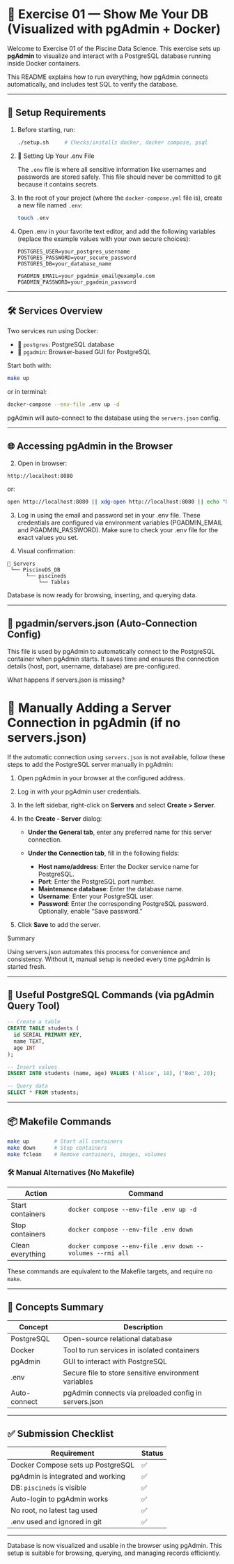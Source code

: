 # 🚀 Exercise 01 — Show Me Your DB (Visualized with pgAdmin + Docker)

Welcome to Exercise 01 of the Piscine Data Science. 
This exercise sets up **pgAdmin** to visualize and interact with a PostgreSQL database running inside Docker containers.

This README explains how to run everything, how pgAdmin connects automatically, and includes test SQL to verify the database.

---

## 🧪 Setup Requirements

1. Before starting, run:

   ```bash
   ./setup.sh     # Checks/installs docker, docker compose, psql
   ```

2. 🔐 Setting Up Your .env File

   The `.env` file is where all sensitive information like usernames and passwords are stored safely. This file should never be committed to git because it contains secrets.

1. In the root of your project (where the `docker-compose.yml` file is), create a new file named `.env`:

   ```bash
   touch .env
   ```

2. Open .env in your favorite text editor, and add the following variables (replace the example values with your own secure choices):

   ``` plaintext
   POSTGRES_USER=your_postgres_username
   POSTGRES_PASSWORD=your_secure_password
   POSTGRES_DB=your_database_name

   PGADMIN_EMAIL=your_pgadmin_email@example.com
   PGADMIN_PASSWORD=your_pgadmin_password
   ```

---

## 🛠️ Services Overview

Two services run using Docker:

- 🐘 `postgres`: PostgreSQL database
- 🧠 `pgadmin`: Browser-based GUI for PostgreSQL

Start both with:

   ```bash
   make up
   ```

or in terminal:

   ```bash
   docker-compose --env-file .env up -d
   ```

pgAdmin will auto-connect to the database using the `servers.json` config.

---

## 🌐 Accessing pgAdmin in the Browser

2. Open in browser:
```
http://localhost:8080
```

or:

   ```bash
   open http://localhost:8080 || xdg-open http://localhost:8080 || echo "Open manually → http://localhost:8080"
   ```

3. Log in using the email and password set in your .env file.
These credentials are configured via environment variables (PGADMIN_EMAIL and PGADMIN_PASSWORD).
Make sure to check your .env file for the exact values you set.

4. Visual confirmation:
```
📂 Servers
 └── PiscineDS_DB
      └── piscineds
          └── Tables
```
Database is now ready for browsing, inserting, and querying data.

---

## 💾 pgadmin/servers.json (Auto-Connection Config)

This file is used by pgAdmin to automatically connect to the PostgreSQL container when pgAdmin starts. It saves time and ensures the connection details (host, port, username, database) are pre-configured.

What happens if servers.json is missing?

# 🔧 Manually Adding a Server Connection in pgAdmin (if no servers.json)

If the automatic connection using `servers.json` is not available, follow these steps to add the PostgreSQL server manually in pgAdmin:

1. Open pgAdmin in your browser at the configured address.

2. Log in with your pgAdmin user credentials.

3. In the left sidebar, right-click on **Servers** and select **Create > Server**.

4. In the **Create - Server** dialog:

   - **Under the General tab**, enter any preferred name for this server connection.

   - **Under the Connection tab**, fill in the following fields:
     - **Host name/address**: Enter the Docker service name for PostgreSQL.
     - **Port**: Enter the PostgreSQL port number.
     - **Maintenance database**: Enter the database name.
     - **Username**: Enter your PostgreSQL user.
     - **Password**: Enter the corresponding PostgreSQL password. Optionally, enable “Save password.”

5. Click **Save** to add the server.


Summary

Using servers.json automates this process for convenience and consistency. Without it, manual setup is needed every time pgAdmin is started fresh.


---

## 🧪 Useful PostgreSQL Commands (via pgAdmin Query Tool)

```sql
-- Create a table
CREATE TABLE students (
  id SERIAL PRIMARY KEY,
  name TEXT,
  age INT
);

-- Insert values
INSERT INTO students (name, age) VALUES ('Alice', 18), ('Bob', 20);

-- Query data
SELECT * FROM students;
```

---

## 📦 Makefile Commands

```bash
make up        # Start all containers
make down      # Stop containers
make fclean    # Remove containers, images, volumes
```

### 🛠️ Manual Alternatives (No Makefile)

| Action            | Command                                                  |
|-------------------|-----------------------------------------------------------|
| Start containers  | `docker compose --env-file .env up -d`                  |
| Stop containers   | `docker compose --env-file .env down`                   |
| Clean everything  | `docker compose --env-file .env down --volumes --rmi all` |

These commands are equivalent to the Makefile targets, and require no `make`.

---

## 🧠 Concepts Summary

| Concept      | Description                                              |
|--------------|----------------------------------------------------------|
| PostgreSQL   | Open-source relational database                          |
| Docker       | Tool to run services in isolated containers              |
| pgAdmin      | GUI to interact with PostgreSQL                         |
| .env         | Secure file to store sensitive environment variables     |
| Auto-connect | pgAdmin connects via preloaded config in servers.json   |

---

## ✅ Submission Checklist

| Requirement                         | Status |
|------------------------------------|--------|
| Docker Compose sets up PostgreSQL  | ✅     |
| pgAdmin is integrated and working  | ✅     |
| DB: `piscineds` is visible         | ✅     |
| Auto-login to pgAdmin works        | ✅     |
| No root, no latest tag used        | ✅     |
| .env used and ignored in git       | ✅     |

---

Database is now visualized and usable in the browser using pgAdmin. This setup is suitable for browsing, querying, and managing records efficiently.

